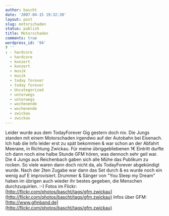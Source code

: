 ```yaml
---
author: bascht
date: '2007-04-15 19:32:30'
layout: post
slug: motorschaden
status: publish
title: Motorschaden
comments: true
wordpress_id: '94'
? ''
: - hardcore
  - hardcore
  - konzert
  - konzert
  - musik
  - musik
  - today forever
  - today forever
  - Uncategorized
  - unterwegs
  - unterwegs
  - wochenende
  - wochenende
  - zwickau
  - zwickau
---
```


Leider wurde aus dem TodayForever Gig gestern doch nix. Die Jungs
standen mit einem Motorschaden irgendwo auf der Autobahn bei
Eisenach. Ich hab die Info leider erst zu spät bekommen & war schon
an der Abfahrt Meerane, in Richtung Zwickau. Für meine
übriggebliebenen 1€ Eintritt durfte ich dann noch eine halbe Stunde
GFM hören, was dennoch sehr geil war. Die 4 Jungs aus Reichenbach
gaben sich alle Mühe das Publikum zu rocken. So viele waren dann
doch nicht da, als TodayForever abgekündigt wurde. Nach der 2ten
Zugabe war dann das Set durch & es wurde noch ein wenig auf E
improvisiert. Drummer & Sänger von "You Sleep my Dream" haben im
übrigen auch wieder ihr bestes gegeben, die Menschen
durchzuquirlen. :-) Fotos im Flickr:
[http://flickr.com/photos/bascht/tags/gfm,zwickau](http://flickr.com/photos/bascht/tags/gfm,zwickau)
Infos über GFM:
[http://www.gfmband.de](http://flickr.com/photos/bascht/tags/gfm,zwickau)


